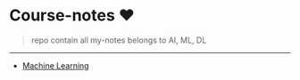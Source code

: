 # Course-notes ❤
> repo contain all my-notes belongs to AI, ML, DL
---
* [Machine Learning](https://github.com/lkarjun/course-notes/blob/main/Machine%20-Learning/LinearRegression.md)